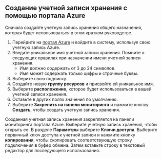 ## <a name="create-a-storage-account-by-using-the-azure-portal"></a>Создание учетной записи хранения с помощью портала Azure

Сначала создайте учетную запись хранения общего назначения, которая будет использоваться в этом кратком руководстве. 

1. Перейдите на [портал Azure](https://portal.azure.com/#create/Microsoft.StorageAccount-ARM) и войдите в систему, используя свою учетную запись Azure. 
2. Введите уникальное имя учетной записи хранения. Помните о следующих правилах при назначении имени учетной записи хранения.
    - Имя должно содержать от 3 до 24 символов.
    - Имя может содержать только цифры и строчные буквы.
4. Выберите свою подписку. 
5. Создайте новую **группу ресурсов** и присвойте ей уникальное имя. 
6. Выберите **расположение**, которое будет использоваться в вашей учетной записи хранения.
7. Оставьте в других полях значения по умолчанию.
8. Выберите **Закрепить на панели мониторинга** и нажмите кнопку **Создать**, чтобы создать учетную запись хранения. 

Созданная учетная запись хранения закрепляется на панели мониторинга портала Azure. Выберите учетную запись хранения, чтобы открыть ее. В разделе **Параметры** выберите **Ключи доступа**. Выберите первичный ключ доступа к учетной записи и нажмите кнопку **копирования**, чтобы скопировать соответствующую строку подключения в буфер обмена. Затем вставьте строку в текстовый редактор для последующего использования.
